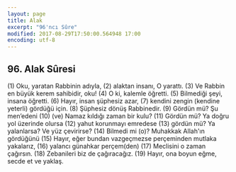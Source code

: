 ```yaml
---
layout: page
title: Alak
excerpt: "96'ncı Sûre"
modified: 2017-08-29T17:50:00.564948 17:00
encoding: utf-8
---
```


## 96. Alak Sûresi
(1) Oku, yaratan Rabbinin adıyla,
(2) alaktan insanı, O yarattı.
(3) Ve Rabbin en büyük kerem sahibidir, oku!
(4) O ki, kalemle öğretti.
(5) Bilmediği şeyi, insana öğretti.
(6) Hayır, insan şüphesiz azar,
(7) kendini zengin (kendine yeterli) gördüğü için.
(8) Şüphesiz dönüş Rabbinedir.
(9) Gördün mü? Şu men’edeni
(10) (ve) Namaz kıldığı zaman bir kulu?
(11) Gördün mü? Ya doğru yol üzerinde olursa
(12) yahut korunmayı emredese
(13) gördün mü? Ya yalanlarsa? Ve yüz çevirirse?
(14) Bilmedi mi (o)? Muhakkak Allah'ın gördüğünü
(15) Hayır, eğer bundan vazgeçmezse perçeminden mutlaka yakalarız, 
(16) yalancı günahkar perçem(den)
(17) Meclisini o zaman çağırsın.
(18) Zebanileri biz de çağıracağız.
(19) Hayır, ona boyun eğme, secde et ve yaklaş.


